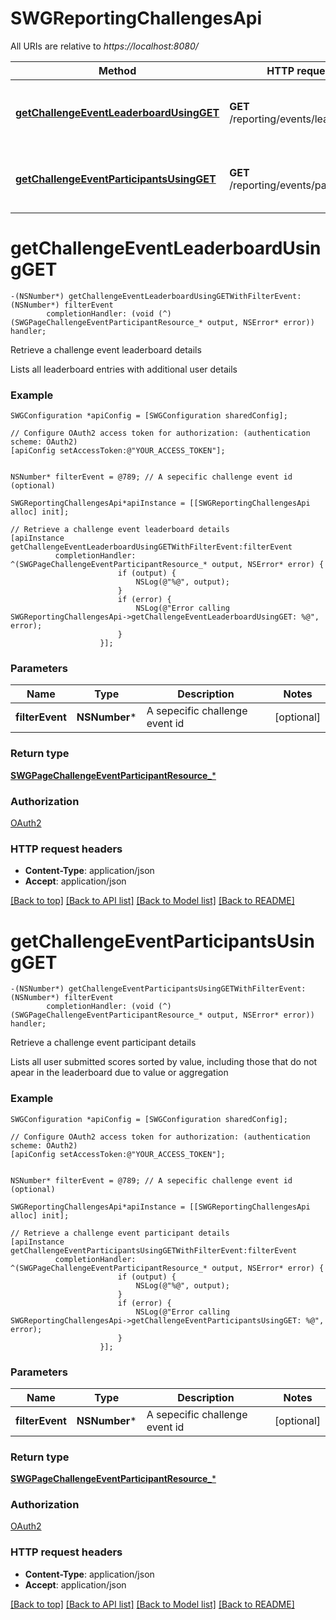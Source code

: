 # SWGReportingChallengesApi

All URIs are relative to *https://localhost:8080/*

Method | HTTP request | Description
------------- | ------------- | -------------
[**getChallengeEventLeaderboardUsingGET**](SWGReportingChallengesApi.md#getchallengeeventleaderboardusingget) | **GET** /reporting/events/leaderboard | Retrieve a challenge event leaderboard details
[**getChallengeEventParticipantsUsingGET**](SWGReportingChallengesApi.md#getchallengeeventparticipantsusingget) | **GET** /reporting/events/participants | Retrieve a challenge event participant details


# **getChallengeEventLeaderboardUsingGET**
```objc
-(NSNumber*) getChallengeEventLeaderboardUsingGETWithFilterEvent: (NSNumber*) filterEvent
        completionHandler: (void (^)(SWGPageChallengeEventParticipantResource_* output, NSError* error)) handler;
```

Retrieve a challenge event leaderboard details

Lists all leaderboard entries with additional user details

### Example 
```objc
SWGConfiguration *apiConfig = [SWGConfiguration sharedConfig];

// Configure OAuth2 access token for authorization: (authentication scheme: OAuth2)
[apiConfig setAccessToken:@"YOUR_ACCESS_TOKEN"];


NSNumber* filterEvent = @789; // A sepecific challenge event id (optional)

SWGReportingChallengesApi*apiInstance = [[SWGReportingChallengesApi alloc] init];

// Retrieve a challenge event leaderboard details
[apiInstance getChallengeEventLeaderboardUsingGETWithFilterEvent:filterEvent
          completionHandler: ^(SWGPageChallengeEventParticipantResource_* output, NSError* error) {
                        if (output) {
                            NSLog(@"%@", output);
                        }
                        if (error) {
                            NSLog(@"Error calling SWGReportingChallengesApi->getChallengeEventLeaderboardUsingGET: %@", error);
                        }
                    }];
```

### Parameters

Name | Type | Description  | Notes
------------- | ------------- | ------------- | -------------
 **filterEvent** | **NSNumber***| A sepecific challenge event id | [optional] 

### Return type

[**SWGPageChallengeEventParticipantResource_***](SWGPageChallengeEventParticipantResource_.md)

### Authorization

[OAuth2](../README.md#OAuth2)

### HTTP request headers

 - **Content-Type**: application/json
 - **Accept**: application/json

[[Back to top]](#) [[Back to API list]](../README.md#documentation-for-api-endpoints) [[Back to Model list]](../README.md#documentation-for-models) [[Back to README]](../README.md)

# **getChallengeEventParticipantsUsingGET**
```objc
-(NSNumber*) getChallengeEventParticipantsUsingGETWithFilterEvent: (NSNumber*) filterEvent
        completionHandler: (void (^)(SWGPageChallengeEventParticipantResource_* output, NSError* error)) handler;
```

Retrieve a challenge event participant details

Lists all user submitted scores sorted by value, including those that do not apear in the leaderboard due to value or aggregation

### Example 
```objc
SWGConfiguration *apiConfig = [SWGConfiguration sharedConfig];

// Configure OAuth2 access token for authorization: (authentication scheme: OAuth2)
[apiConfig setAccessToken:@"YOUR_ACCESS_TOKEN"];


NSNumber* filterEvent = @789; // A sepecific challenge event id (optional)

SWGReportingChallengesApi*apiInstance = [[SWGReportingChallengesApi alloc] init];

// Retrieve a challenge event participant details
[apiInstance getChallengeEventParticipantsUsingGETWithFilterEvent:filterEvent
          completionHandler: ^(SWGPageChallengeEventParticipantResource_* output, NSError* error) {
                        if (output) {
                            NSLog(@"%@", output);
                        }
                        if (error) {
                            NSLog(@"Error calling SWGReportingChallengesApi->getChallengeEventParticipantsUsingGET: %@", error);
                        }
                    }];
```

### Parameters

Name | Type | Description  | Notes
------------- | ------------- | ------------- | -------------
 **filterEvent** | **NSNumber***| A sepecific challenge event id | [optional] 

### Return type

[**SWGPageChallengeEventParticipantResource_***](SWGPageChallengeEventParticipantResource_.md)

### Authorization

[OAuth2](../README.md#OAuth2)

### HTTP request headers

 - **Content-Type**: application/json
 - **Accept**: application/json

[[Back to top]](#) [[Back to API list]](../README.md#documentation-for-api-endpoints) [[Back to Model list]](../README.md#documentation-for-models) [[Back to README]](../README.md)

